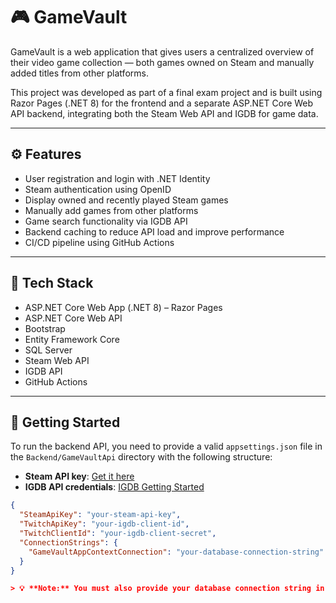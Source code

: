 # 🎮 GameVault

GameVault is a web application that gives users a centralized overview of their video game collection — both games owned on Steam and manually added titles from other platforms.

This project was developed as part of a final exam project and is built using Razor Pages (.NET 8) for the frontend and a separate ASP.NET Core Web API backend, integrating both the Steam Web API and IGDB for game data.

---

## ⚙️ Features

- User registration and login with .NET Identity  
- Steam authentication using OpenID  
- Display owned and recently played Steam games  
- Manually add games from other platforms  
- Game search functionality via IGDB API  
- Backend caching to reduce API load and improve performance  
- CI/CD pipeline using GitHub Actions  

---

## 🧰 Tech Stack

- ASP.NET Core Web App (.NET 8) – Razor Pages  
- ASP.NET Core Web API
- Bootstrap
- Entity Framework Core  
- SQL Server  
- Steam Web API  
- IGDB API  
- GitHub Actions  

---

## 🚀 Getting Started

To run the backend API, you need to provide a valid `appsettings.json` file in the `Backend/GameVaultApi` directory with the following structure:

- **Steam API key**: [Get it here](https://steamcommunity.com/dev/)
- **IGDB API credentials**: [IGDB Getting Started](https://api-docs.igdb.com/#getting-started)

```json
{
  "SteamApiKey": "your-steam-api-key",
  "TwitchApiKey": "your-igdb-client-id",
  "TwitchClientId": "your-igdb-client-secret",
  "ConnectionStrings": {
    "GameVaultAppContextConnection": "your-database-connection-string"
  }
}

> 💡 **Note:** You must also provide your database connection string in the frontend configuration. 
